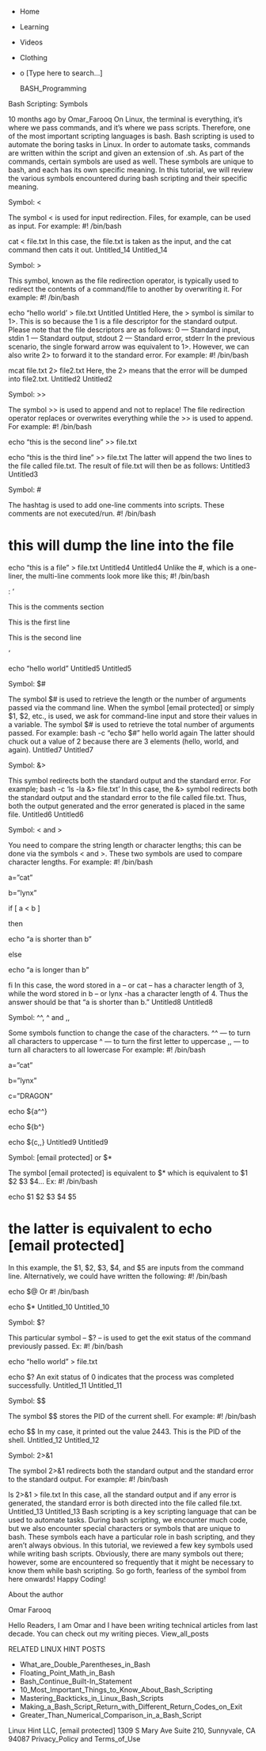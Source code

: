 





















































* Home
* Learning
* Videos
* Clothing
*
  o [Type here to search...]


   BASH_Programming


Bash Scripting: Symbols

10 months ago
by Omar_Farooq
On Linux, the terminal is everything, it’s where we pass commands, and it’s
where we pass scripts. Therefore, one of the most important scripting languages
is bash. Bash scripting is used to automate the boring tasks in Linux. In order
to automate tasks, commands are written within the script and given an
extension of .sh. As part of the commands, certain symbols are used as well.
These symbols are unique to bash, and each has its own specific meaning. In
this tutorial, we will review the various symbols encountered during bash
scripting and their specific meaning.

Symbol: <

The symbol < is used for input redirection. Files, for example, can be used as
input.
For example:
#! /bin/bash

cat < file.txt
In this case, the file.txt is taken as the input, and the cat command then cats
it out.
 Untitled_14  Untitled_14

Symbol: >

This symbol, known as the file redirection operator, is typically used to
redirect the contents of a command/file to another by overwriting it.
For example:
#! /bin/bash

echo “hello world’ > file.txt
 Untitled  Untitled
Here, the > symbol is similar to 1>. This is so because the 1 is a file
descriptor for the standard output. Please note that the file descriptors are
as follows:
0 — Standard input, stdin
1 — Standard output, stdout
2 — Standard error, stderr
In the previous scenario, the single forward arrow was equivalent to 1>.
However, we can also write 2> to forward it to the standard error.
For example:
#! /bin/bash

mcat file.txt 2> file2.txt
Here, the 2> means that the error will be dumped into file2.txt.
 Untitled2  Untitled2

Symbol: >>

The symbol >> is used to append and not to replace! The file redirection
operator replaces or overwrites everything while the >> is used to append.
For example:
#! /bin/bash

echo “this is the second line” >> file.txt

echo “this is the third line” >> file.txt
The latter will append the two lines to the file called file.txt. The result of
file.txt will then be as follows:
 Untitled3  Untitled3

Symbol: #

The hashtag is used to add one-line comments into scripts. These comments are
not executed/run.
#! /bin/bash

# this will dump the line into the file

echo “this is a file” > file.txt
 Untitled4  Untitled4
Unlike the #, which is a one-liner, the multi-line comments look more like
this;
#! /bin/bash

: ‘

This is the comments section

This is the first line

This is the second line

‘

echo “hello world”
 Untitled5  Untitled5

Symbol: $#

The symbol $# is used to retrieve the length or the number of arguments passed
via the command line. When the symbol [email protected] or simply $1, $2, etc.,
is used, we ask for command-line input and store their values in a variable.
The symbol $# is used to retrieve the total number of arguments passed.
For example:
bash -c “echo $#” hello world again
The latter should chuck out a value of 2 because there are 3 elements (hello,
world, and again).
 Untitled7  Untitled7

Symbol: &>

This symbol redirects both the standard output and the standard error.
For example;
bash -c ‘ls -la &> file.txt’
In this case, the &> symbol redirects both the standard output and the standard
error to the file called file.txt. Thus, both the output generated and the
error generated is placed in the same file.
 Untitled6  Untitled6

Symbol: \< and \>

You need to compare the string length or character lengths; this can be done
via the symbols \< and \>. These two symbols are used to compare character
lengths.
For example:
#! /bin/bash

a=”cat”

b=”lynx”

if [ a \< b ]

then

echo “a is shorter than b”

else

echo “a is longer than b”

fi
In this case, the word stored in a – or cat – has a character length of 3,
while the word stored in b – or lynx -has a character length of 4. Thus the
answer should be that “a is shorter than b.”
 Untitled8  Untitled8

Symbol: ^^, ^ and ,,

Some symbols function to change the case of the characters.
^^ — to turn all characters to uppercase
^ — to turn the first letter to uppercase
,, — to turn all characters to all lowercase
For example:
#! /bin/bash

a=”cat”

b=”lynx”

c=”DRAGON”

echo ${a^^}

echo ${b^}

echo ${c,,}
 Untitled9  Untitled9

Symbol: [email protected] or $*

The symbol [email protected] is equivalent to $* which is equivalent to $1 $2
$3 $4…
Ex:
#! /bin/bash

echo $1 $2 $3 $4 $5

# the latter is equivalent to echo [email protected]
In this example, the $1, $2, $3, $4, and $5 are inputs from the command line.
Alternatively, we could have written the following:
#! /bin/bash

echo $@
Or
#! /bin/bash

echo $*
 Untitled_10  Untitled_10

Symbol: $?

This particular symbol – $? – is used to get the exit status of the command
previously passed.
Ex:
#! /bin/bash

echo “hello world” > file.txt

echo $?
An exit status of 0 indicates that the process was completed successfully.
 Untitled_11  Untitled_11

Symbol: $$

The symbol $$ stores the PID of the current shell.
For example:
#! /bin/bash

echo $$
In my case, it printed out the value 2443. This is the PID of the shell.
 Untitled_12  Untitled_12

Symbol: 2>&1

The symbol 2>&1 redirects both the standard output and the standard error to
the standard output.
For example:
#! /bin/bash

ls 2>&1 > file.txt
In this case, all the standard output and if any error is generated, the
standard error is both directed into the file called file.txt.
 Untitled_13  Untitled_13
Bash scripting is a key scripting language that can be used to automate tasks.
During bash scripting, we encounter much code, but we also encounter special
characters or symbols that are unique to bash. These symbols each have a
particular role in bash scripting, and they aren’t always obvious. In this
tutorial, we reviewed a few key symbols used while writing bash scripts.
Obviously, there are many symbols out there; however, some are encountered so
frequently that it might be necessary to know them while bash scripting. So go
forth, fearless of the symbol from here onwards!
Happy Coding!


About the author


Omar Farooq

Hello Readers, I am Omar and I have been writing technical articles from last
decade. You can check out my writing pieces.
View_all_posts

RELATED LINUX HINT POSTS


* What_are_Double_Parentheses_in_Bash
* Floating_Point_Math_in_Bash
* Bash_Continue_Built-In_Statement
* 10_Most_Important_Things_to_Know_About_Bash_Scripting
* Mastering_Backticks_in_Linux_Bash_Scripts
* Making_a_Bash_Script_Return_with_Different_Return_Codes_on_Exit
* Greater_Than_Numerical_Comparison_in_a_Bash_Script

Linux Hint LLC, [email protected]
1309 S Mary Ave Suite 210, Sunnyvale, CA 94087
 Privacy_Policy and Terms_of_Use
